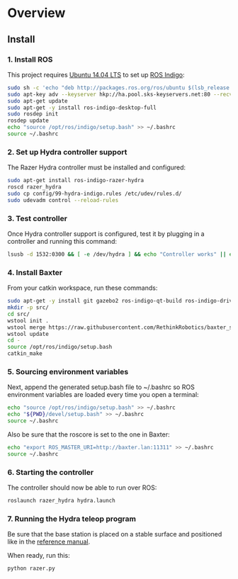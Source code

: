 # Overview

## Install

### 1. Install ROS

This project requires [Ubuntu 14.04 LTS](http://releases.ubuntu.com/14.04/) to set up [ROS Indigo](http://wiki.ros.org/indigo/Installation/Ubuntu):

```bash
sudo sh -c 'echo "deb http://packages.ros.org/ros/ubuntu $(lsb_release -sc) main" > /etc/apt/sources.list.d/ros-latest.list'
sudo apt-key adv --keyserver hkp://ha.pool.sks-keyservers.net:80 --recv-key 421C365BD9FF1F717815A3895523BAEEB01FA116
sudo apt-get update
sudo apt-get -y install ros-indigo-desktop-full
sudo rosdep init
rosdep update
echo "source /opt/ros/indigo/setup.bash" >> ~/.bashrc
source ~/.bashrc
```

### 2. Set up Hydra controller support

The Razer Hydra controller must be installed and configured:

```bash
sudo apt-get install ros-indigo-razer-hydra
roscd razer_hydra
sudo cp config/99-hydra-indigo.rules /etc/udev/rules.d/ 
sudo udevadm control --reload-rules
```

### 3. Test controller

Once Hydra controller support is configured, test it by plugging in a controller and running this command:

```bash
lsusb -d 1532:0300 && [ -e /dev/hydra ] && echo "Controller works" || echo "Controller failed"
```

### 4. Install Baxter

From your catkin workspace, run these commands:

```bash
sudo apt-get -y install git gazebo2 ros-indigo-qt-build ros-indigo-driver-common ros-indigo-gazebo-ros-control ros-indigo-gazebo-ros-pkgs ros-indigo-ros-control ros-indigo-control-toolbox ros-indigo-realtime-tools ros-indigo-ros-controllers ros-indigo-xacro python-wstool ros-indigo-tf-conversions ros-indigo-kdl-parser
mkdir -p src/
cd src/
wstool init .
wstool merge https://raw.githubusercontent.com/RethinkRobotics/baxter_simulator/master/baxter_simulator.rosinstall
wstool update
cd -
source /opt/ros/indigo/setup.bash
catkin_make
```

### 5. Sourcing environment variables

Next, append the generated setup.bash file to ~/.bashrc so ROS environment variables are loaded every time you open a terminal:

```bash
echo "source /opt/ros/indigo/setup.bash" >> ~/.bashrc
echo "${PWD}/devel/setup.bash" >> ~/.bashrc
source ~/.bashrc
```

Also be sure that the roscore is set to the one in Baxter:

```bash
echo "export ROS_MASTER_URI=http://baxter.lan:11311" >> ~/.bashrc
source ~/.bashrc
```

### 6. Starting the controller

The controller should now be able to run over ROS:

```bash
roslaunch razer_hydra hydra.launch
```

### 7. Running the Hydra teleop program

Be sure that the base station is placed on a stable surface and positioned like in the [reference manual](https://www.manualslib.com/manual/513849/Razer-Hydra.html?page=3#manual).

When ready, run this:

```bash
python razer.py
```
